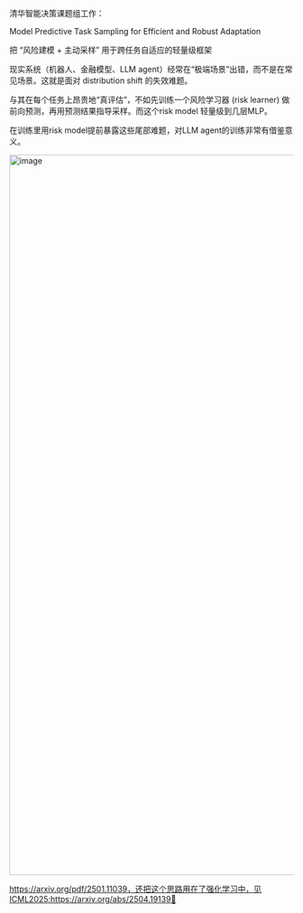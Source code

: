 清华智能决策课题组工作：

Model Predictive Task Sampling for Efficient and Robust Adaptation

把 “风险建模 + 主动采样” 用于跨任务自适应的轻量级框架

现实系统（机器人、金融模型、LLM agent）经常在“极端场景”出错，而不是在常见场景。这就是面对 distribution shift 的失效难题。  

与其在每个任务上昂贵地“真评估”，不如先训练一个风险学习器 (risk learner) 做前向预测，再用预测结果指导采样。而这个risk model 轻量级到几层MLP。

在训练里用risk model提前暴露这些尾部难题，对LLM agent的训练非常有借鉴意义。


<img width="1012" height="1275" alt="image" src="https://github.com/user-attachments/assets/159c886c-1452-45da-89f9-043c1f14f600" />


https://arxiv.org/pdf/2501.11039，还把这个思路用在了强化学习中，见ICML2025:https://arxiv.org/abs/2504.19139🫰
